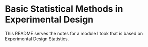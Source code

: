 # Basic Statistical Methods in Experimental Design

This README serves the notes for a module I took that is based on Experimental Design Statistics.
